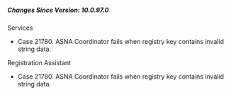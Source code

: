 <h5 id="SinceVersion">Changes Since Version: 10.0.97.0</h5>

<span class="changeNoteHeading">Services</span>
<ul>
    <li>Case 21780. ASNA Coordinator fails when registry key contains invalid string data.</li>
</ul>

<span class="changeNoteHeading">Registration Assistant</span>
<ul>
    <li>Case 21780. ASNA Coordinator fails when registry key contains invalid string data.</li>
</ul>